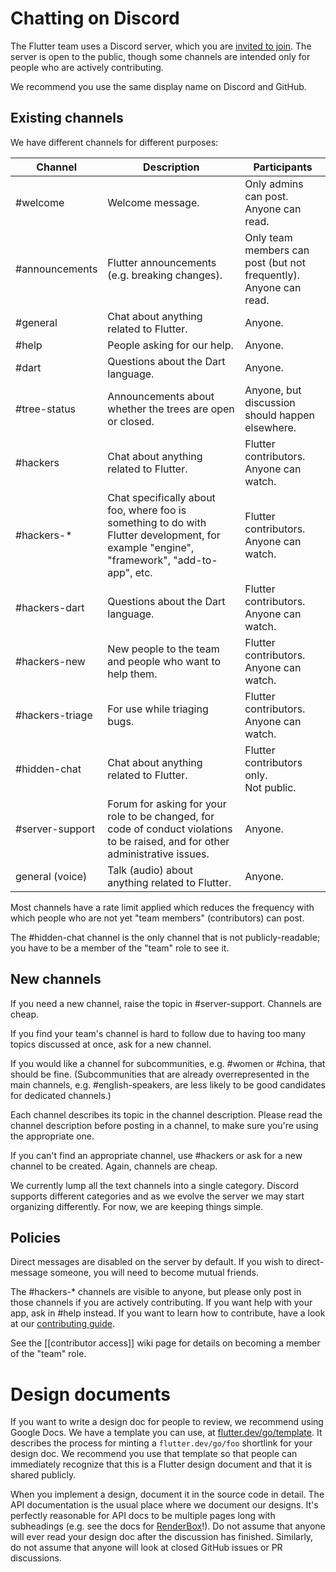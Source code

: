 # Chatting on Discord

The Flutter team uses a Discord server, which you are [invited to join](https://discord.gg/BS8KZyg). The server is open to the public, though some channels are intended only for people who are actively contributing.

We recommend you use the same display name on Discord and GitHub.

## Existing channels

We have different channels for different purposes:

| Channel | Description | Participants |
| - | - | - |
| #welcome | Welcome message. | Only admins can post.<br>Anyone can read.
| #announcements | Flutter announcements (e.g. breaking changes). | Only team members can post (but not frequently).<br>Anyone can read.
| #general | Chat about anything related to Flutter. | Anyone.
| #help | People asking for our help. | Anyone.
| #dart | Questions about the Dart language. | Anyone.
| #tree-status | Announcements about whether the trees are open or closed. | Anyone, but discussion should happen elsewhere.
|#hackers | Chat about anything related to Flutter. | Flutter contributors.<br>Anyone can watch.
|#hackers-* | Chat specifically about foo, where foo is something to do with Flutter development, for example "engine", "framework", "add-to-app", etc. | Flutter contributors.<br>Anyone can watch.
| #hackers-dart | Questions about the Dart language. | Flutter contributors.<br>Anyone can watch.
| #hackers-new | New people to the team and people who want to help them. | Flutter contributors.<br>Anyone can watch.
| #hackers-triage | For use while triaging bugs. | Flutter contributors.<br>Anyone can watch.
| #hidden-chat | Chat about anything related to Flutter. | Flutter contributors only.<br>Not public.
| #server-support | Forum for asking for your role to be changed, for code of conduct violations to be raised, and for other administrative issues. | Anyone.
| general (voice) | Talk (audio) about anything related to Flutter. | Anyone.

Most channels have a rate limit applied which reduces the frequency with which people who are not yet "team members" (contributors) can post.

The #hidden-chat channel is the only channel that is not publicly-readable; you have to be a member of the "team" role to see it.

## New channels

If you need a new channel, raise the topic in #server-support. Channels are cheap.

If you find your team's channel is hard to follow due to having too many topics discussed at once, ask for a new channel.

If you would like a channel for subcommunities, e.g. #women or #china, that should be fine. (Subcommunities that are already overrepresented in the main channels, e.g. #english-speakers, are less likely to be good candidates for dedicated channels.)

Each channel describes its topic in the channel description. Please read the channel description before posting in a channel, to make sure you're using the appropriate one.

If you can't find an appropriate channel, use #hackers or ask for a new channel to be created. Again, channels are cheap.

We currently lump all the text channels into a single category. Discord supports different categories and as we evolve the server we may start organizing differently. For now, we are keeping things simple.

## Policies

Direct messages are disabled on the server by default. If you wish to direct-message someone, you will need to become mutual friends.

The #hackers-* channels are visible to anyone, but please only post in those channels if you are actively contributing. If you want help with your app, ask in #help instead. If you want to learn how to contribute, have a look at our [contributing guide](https://github.com/flutter/flutter/blob/master/CONTRIBUTING.md).

See the [[contributor access]] wiki page for details on becoming a member of the "team" role.


# Design documents

If you want to write a design doc for people to review, we recommend using Google Docs.
We have a template you can use, at [flutter.dev/go/template](https://flutter.dev/go/template). It describes the process for minting a `flutter.dev/go/foo` shortlink for your design doc.
We recommend you use that template so that people can immediately recognize that this is a Flutter design document and that it is shared publicly.

When you implement a design, document it in the source code in detail. The API documentation is the usual place where we document our designs. It's perfectly reasonable for API docs to be multiple pages long with subheadings (e.g. see the docs for [RenderBox](https://master-api.flutter.dev/flutter/rendering/RenderBox-class.html)!). Do not assume that anyone will ever read your design doc after the discussion has finished. Similarly, do not assume that anyone will look at closed GitHub issues or PR discussions.
